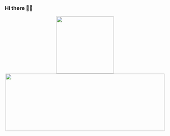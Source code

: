 ### Hi there 🤘🏻

<div align="center">
  <a href="https://github.com/JoaoKshesek">
  <img height="180em" src="https://github-readme-stats.vercel.app/api?username=JoaoKshesek&show_icons=true&theme=dark&include_all_commits=true&count_private=true"/>
  <img height="180em" width="500px" src="https://github-readme-stats.vercel.app/api/top-langs/?username=JoaoKshesek&layout=compact&langs_count=7&theme=dark"/>
</div>
